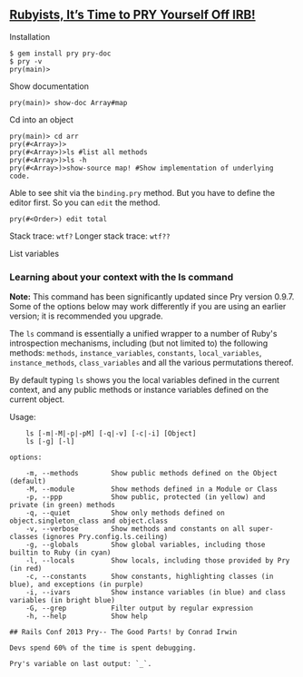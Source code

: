 ## [Rubyists, It’s Time to PRY Yourself Off IRB!](http://www.sitepoint.com/rubyists-time-pry-irb/)

Installation

	$ gem install pry pry-doc
	$ pry -v
	pry(main)>

Show documentation

	pry(main)> show-doc Array#map

Cd into an object
	
	pry(main)> cd arr
	pry(#<Array>)>
	pry(#<Array>)>ls #list all methods
	pry(#<Array>)>ls -h
	pry(#<Array>)>show-source map! #Show implementation of underlying code.

Able to see shit via the `binding.pry` method. But you have to define the editor first. So you can `edit` the method.

	pry(#<Order>) edit total

Stack trace: `wtf?` Longer stack trace: `wtf??`

List variables

### Learning about your context with the ls command

**Note:** This command has been significantly updated since Pry version 0.9.7. Some of the options below may work differently if you are using an earlier version; it is recommended you upgrade.

The `ls` command is essentially a unified wrapper to a number of Ruby's introspection mechanisms, including (but not limited to) the following methods: `methods`, `instance_variables`, `constants`, `local_variables`, `instance_methods`, `class_variables` and all the various permutations thereof.

By default typing `ls` shows you the local variables defined in the current context, and any public methods or instance variables defined on the current object.

Usage: 

```
    ls [-m|-M|-p|-pM] [-q|-v] [-c|-i] [Object]
    ls [-g] [-l]

options:

    -m, --methods        Show public methods defined on the Object (default)
    -M, --module         Show methods defined in a Module or Class
    -p, --ppp            Show public, protected (in yellow) and private (in green) methods
    -q, --quiet          Show only methods defined on object.singleton_class and object.class
    -v, --verbose        Show methods and constants on all super-classes (ignores Pry.config.ls.ceiling)
    -g, --globals        Show global variables, including those builtin to Ruby (in cyan)
    -l, --locals         Show locals, including those provided by Pry (in red)
    -c, --constants      Show constants, highlighting classes (in blue), and exceptions (in purple)
    -i, --ivars          Show instance variables (in blue) and class variables (in bright blue)
    -G, --grep           Filter output by regular expression
    -h, --help           Show help

## Rails Conf 2013 Pry-- The Good Parts! by Conrad Irwin

Devs spend 60% of the time is spent debugging.

Pry's variable on last output: `_`.